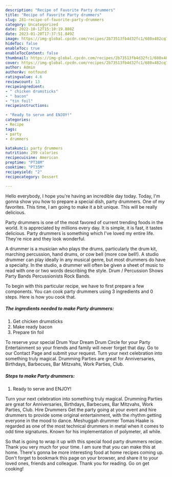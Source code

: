 ```yaml
---
description: "Recipe of Favorite Party drummers"
title: "Recipe of Favorite Party drummers"
slug: 281-recipe-of-favorite-party-drummers
category: Uncategorized
date: 2022-10-12T15:10:19.808Z
date: 2023-01-20T17:37:51.849Z
image: https://img-global.cpcdn.com/recipes/2b73513fb4d32fc1/680x482cq70/party-drummers-recipe-main-photo.jpg
hideToc: false
enableToc: true
enableTocContent: false
thumbnail: https://img-global.cpcdn.com/recipes/2b73513fb4d32fc1/680x482cq70/party-drummers-recipe-main-photo.jpg
cover: https://img-global.cpcdn.com/recipes/2b73513fb4d32fc1/680x482cq70/party-drummers-recipe-main-photo.jpg
author: Admin
authorAv: notfound
ratingvalue: 4.6
reviewcount: 13
recipeingredient:
- " chicken drumsticks"
- " bacon"
- "tin foil"
recipeinstructions:

- "Ready to serve and ENJOY!"
categories:
- Recipe
tags:
- party
- drummers

katakunci: party drummers 
nutrition: 299 calories
recipecuisine: American
preptime: "PT38M"
cooktime: "PT35M"
recipeyield: "2"
recipecategory: Dessert

---
```



Hello everybody, I hope you're having an incredible day today. Today, I'm gonna show you how to prepare a special dish, party drummers. One of my favorites. This time, I am going to make it a bit unique. This will be really delicious.

Party drummers is one of the most favored of current trending foods in the world. It is appreciated by millions every day. It is simple, it is fast, it tastes delicious. Party drummers is something which I've loved my entire life. They're nice and they look wonderful.

A drummer is a musician who plays the drums, particularly the drum kit, marching percussion, hand drums, or cow bell (more cow bell!). A studio drummer can play ideally in any musical genre, but most drummers do have a specialty. In the studio, a drummer will often be given a sheet of music to read with one or two words describing the style. Drum / Percussion Shows Party Bands Percussionists Rock Bands.


To begin with this particular recipe, we have to first prepare a few components. You can cook party drummers using 3 ingredients and 0 steps. Here is how you cook that.

<!--inarticleads1-->

##### The ingredients needed to make Party drummers:

1. Get  chicken drumsticks
1. Make ready  bacon
1. Prepare tin foil


To reserve your special Drum Your Dream Drum Circle for your Party Entertainment so your friends and family will never forget that day. Go to our Contact Page and submit your request. Turn your next celebration into something truly magical. Drumming Parties are great for Anniversaries, Birthdays, Barbecues, Bar Mitzvahs, Work Parties, Club. 

<!--inarticleads2-->

##### Steps to make Party drummers:


1. Ready to serve and ENJOY!

Turn your next celebration into something truly magical. Drumming Parties are great for Anniversaries, Birthdays, Barbecues, Bar Mitzvahs, Work Parties, Club. Hire Drummers Get the party going at your event and hire drummers to provide some original entertainment, with the rhythm getting everyone in the mood to dance. Meshuggah drummer Tomas Haake is regarded as one of the most technical drummers in metal when it comes to odd time signatures. Known for his implementation of polymeter, all while. 

So that is going to wrap it up with this special food party drummers recipe. Thank you very much for your time. I am sure that you can make this at home. There's gonna be more interesting food at home recipes coming up. Don't forget to bookmark this page on your browser, and share it to your loved ones, friends and colleague. Thank you for reading. Go on get cooking!
